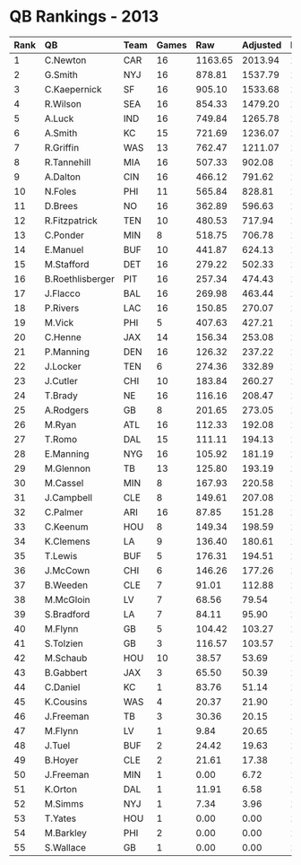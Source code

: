 # QB Rankings - 2013

| Rank | QB               | Team | Games | Raw     | Adjusted | Difficulty | Avg/Game | Normalized |
| :----| :----------------| :----| :-----| :-------| :--------| :----------| :--------| :----------|
| 1    | C.Newton         | CAR  | 16    | 1163.65 | 2013.94  | 1.000      | 125.87   | 110.06     |
| 2    | G.Smith          | NYJ  | 16    | 878.81  | 1537.79  | 1.000      | 96.11    | 92.67      |
| 3    | C.Kaepernick     | SF   | 16    | 905.10  | 1533.68  | 1.000      | 95.86    | 92.52      |
| 4    | R.Wilson         | SEA  | 16    | 854.33  | 1479.20  | 1.000      | 92.45    | 90.53      |
| 5    | A.Luck           | IND  | 16    | 749.84  | 1265.78  | 1.000      | 79.11    | 82.73      |
| 6    | A.Smith          | KC   | 15    | 721.69  | 1236.07  | 1.000      | 82.40    | 80.49      |
| 7    | R.Griffin        | WAS  | 13    | 762.47  | 1211.07  | 1.000      | 93.16    | 77.20      |
| 8    | R.Tannehill      | MIA  | 16    | 507.33  | 902.08   | 1.000      | 56.38    | 69.44      |
| 9    | A.Dalton         | CIN  | 16    | 466.12  | 791.62   | 1.000      | 49.48    | 65.41      |
| 10   | N.Foles          | PHI  | 11    | 565.84  | 828.81   | 1.000      | 75.35    | 62.55      |
| 11   | D.Brees          | NO   | 16    | 362.89  | 596.63   | 1.000      | 37.29    | 58.28      |
| 12   | R.Fitzpatrick    | TEN  | 10    | 480.53  | 717.94   | 1.000      | 71.79    | 58.22      |
| 13   | C.Ponder         | MIN  | 8     | 518.75  | 706.78   | 1.000      | 88.35    | 56.05      |
| 14   | E.Manuel         | BUF  | 10    | 441.87  | 624.13   | 1.000      | 62.41    | 55.38      |
| 15   | M.Stafford       | DET  | 16    | 279.22  | 502.33   | 1.000      | 31.40    | 54.84      |
| 16   | B.Roethlisberger | PIT  | 16    | 257.34  | 474.43   | 1.000      | 29.65    | 53.82      |
| 17   | J.Flacco         | BAL  | 16    | 269.98  | 463.44   | 1.000      | 28.96    | 53.41      |
| 18   | P.Rivers         | LAC  | 16    | 150.85  | 270.07   | 1.000      | 16.88    | 46.35      |
| 19   | M.Vick           | PHI  | 5     | 407.63  | 427.21   | 1.000      | 85.44    | 46.28      |
| 20   | C.Henne          | JAX  | 14    | 156.34  | 253.08   | 1.000      | 18.08    | 45.25      |
| 21   | P.Manning        | DEN  | 16    | 126.32  | 237.22   | 1.000      | 14.83    | 45.15      |
| 22   | J.Locker         | TEN  | 6     | 274.36  | 332.89   | 1.000      | 55.48    | 44.70      |
| 23   | J.Cutler         | CHI  | 10    | 183.84  | 260.27   | 1.000      | 26.03    | 44.36      |
| 24   | T.Brady          | NE   | 16    | 116.16  | 208.47   | 1.000      | 13.03    | 44.10      |
| 25   | A.Rodgers        | GB   | 8     | 201.65  | 273.05   | 1.000      | 34.13    | 44.04      |
| 26   | M.Ryan           | ATL  | 16    | 112.33  | 192.08   | 1.000      | 12.01    | 43.50      |
| 27   | T.Romo           | DAL  | 15    | 111.11  | 194.13   | 1.000      | 12.94    | 43.39      |
| 28   | E.Manning        | NYG  | 16    | 105.92  | 181.19   | 1.000      | 11.32    | 43.10      |
| 29   | M.Glennon        | TB   | 13    | 125.80  | 193.19   | 1.000      | 14.86    | 42.98      |
| 30   | M.Cassel         | MIN  | 8     | 167.93  | 220.58   | 1.000      | 27.57    | 42.59      |
| 31   | J.Campbell       | CLE  | 8     | 149.61  | 207.08   | 1.000      | 25.89    | 42.22      |
| 32   | C.Palmer         | ARI  | 16    | 87.85   | 151.28   | 1.000      | 9.46     | 42.01      |
| 33   | C.Keenum         | HOU  | 8     | 149.34  | 198.59   | 1.000      | 24.82    | 41.98      |
| 34   | K.Clemens        | LA   | 9     | 136.40  | 180.61   | 1.000      | 20.07    | 41.73      |
| 35   | T.Lewis          | BUF  | 5     | 176.31  | 194.51   | 1.000      | 38.90    | 40.95      |
| 36   | J.McCown         | CHI  | 6     | 146.26  | 177.26   | 1.000      | 29.54    | 40.86      |
| 37   | B.Weeden         | CLE  | 7     | 91.01   | 112.88   | 1.000      | 16.13    | 39.45      |
| 38   | M.McGloin        | LV   | 7     | 68.56   | 79.54    | 1.000      | 11.36    | 39.24      |
| 39   | S.Bradford       | LA   | 7     | 84.11   | 95.90    | 1.000      | 13.70    | 39.00      |
| 40   | M.Flynn          | GB   | 5     | 104.42  | 103.27   | 1.000      | 20.65    | 38.85      |
| 41   | S.Tolzien        | GB   | 3     | 116.57  | 103.57   | 1.000      | 34.52    | 38.42      |
| 42   | M.Schaub         | HOU  | 10    | 38.57   | 53.69    | 1.000      | 5.37     | 38.11      |
| 43   | B.Gabbert        | JAX  | 3     | 65.50   | 50.39    | 1.000      | 16.80    | 37.43      |
| 44   | C.Daniel         | KC   | 1     | 83.76   | 51.14    | 1.000      | 51.14    | 37.10      |
| 45   | K.Cousins        | WAS  | 4     | 20.37   | 21.90    | 1.000      | 5.48     | 36.94      |
| 46   | J.Freeman        | TB   | 3     | 30.36   | 20.15    | 1.000      | 6.72     | 36.86      |
| 47   | M.Flynn          | LV   | 1     | 9.84    | 20.65    | 1.000      | 20.65    | 36.81      |
| 48   | J.Tuel           | BUF  | 2     | 24.42   | 19.63    | 1.000      | 9.82     | 36.80      |
| 49   | B.Hoyer          | CLE  | 2     | 21.61   | 17.38    | 1.000      | 8.69     | 36.76      |
| 50   | J.Freeman        | MIN  | 1     | 0.00    | 6.72     | 1.000      | 6.72     | 36.56      |
| 51   | K.Orton          | DAL  | 1     | 11.91   | 6.58     | 1.000      | 6.58     | 36.56      |
| 52   | M.Simms          | NYJ  | 1     | 7.34    | 3.96     | 1.000      | 3.96     | 36.53      |
| 53   | T.Yates          | HOU  | 1     | 0.00    | 0.00     | 1.000      | 0.00     | 36.48      |
| 54   | M.Barkley        | PHI  | 2     | 0.00    | 0.00     | 1.000      | 0.00     | 36.48      |
| 55   | S.Wallace        | GB   | 1     | 0.00    | 0.00     | 1.000      | 0.00     | 36.48      |

